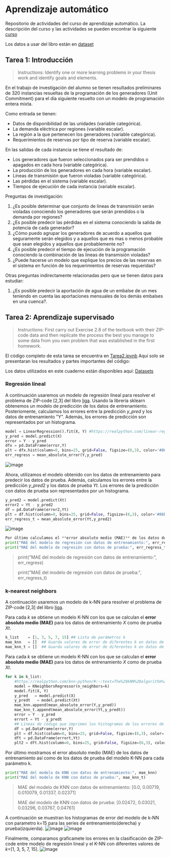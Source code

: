 # Aprendizaje automático

Repositorio de actividades del curso de aprendizaje automático. La descripción del curso y las actividades se pueden encontrar la siguiente  [curso](https://github.com/satuelisa/StatisticalLearning)

Los datos a usar del libro están en [dataset](https://hastie.su.domains/ElemStatLearn/datasets/)


## Tarea 1: Introducción
>Instructions: Identify one or more learning problems in your thesis work and identify goals and elements.

En el trabajo de investigación del alumno se tienen resultados preliminares de 320 instancias resueltas de la programación de los generadores (Unit Commitment) para el día siguiente resuelto con un modelo de programación entera mixta.

Como entrada se tienen:
- Datos de disponibilidad de las unidades (variable categórica).
- La demanda eléctrica por regiones (variable escalar).
- La región a la que pertenecen los generadores (variable categórica).
- Requerimientos de reservas por tipo de reserva (variable escalar).

En las salidas de cada instancia se tiene el resultado de:
- Los generadores que fueron seleccionados para ser prendidos o apagados en cada hora (variable categórica).
- La producción de los generadores  en cada hora (variable escalar).
- Líneas de transmisión que fueron violadas (variable categórica).
- Las pérdidas en el sistema (variable escalar).
- Tiempos de ejecución de cada instancia (variable escalar).

Preguntas de investigación:
1. ¿Es posible determinar que conjunto de lineas de transmisión serán violadas conociendo los generadores que serán prendidos o la demanda por regiones?
2. ¿Es posible predecir las pérdidas en el sistema conociendo la salida de potencia de cada generador?
3. ¿Cómo puedo agrupar los generadores de acuerdo a aquellos que seguramente serán elegidos y a aquellos que es mas o menos probable que sean elegidos y aquellos que probablemente no?
4. ¿Es posible predecir el tiempo de ejecución de la programación conociendo la combinación de las lineas de transmisión violadas?
5. ¿Puede hacerse un modelo que explique los precios de las reservas en el sistema en función de los requerimientos de reservas requeridas?

Otras preguntas indirectamente relacionadas pero que se tienen datos para estudiar:

1. ¿Es posible predecir la aportación de agua de un embalse de un mes teniendo en cuenta las aportaciones mensuales de los demás embalses en una cuenca?. 

## Tarea 2: Aprendizaje supervisado

>Instructions: First carry out Exercise 2.8 of the textbook with their ZIP-code data and then replicate the process the best you manage to some data from you own problem that was established in the first homework.

El código completo de esta tarea se encuentra en [Tarea2.ipynb](https://github.com/urieliram/statistical/blob/main/Tarea2.ipynb) 
Aquí solo se presentaran los resultados y partes importantes del código:

Los datos utilizados en este cuaderno están disponibles aquí: [Datasets](https://drive.google.com/drive/folders/159GnBJQDxTY9oYqPBZzdNghyb4Gd9pDS?usp=sharing)

### **Regresión líneal**
A continuación usaremos un modelo de regresión líneal para resolver el problema de ZIP-code [2,3] del libro [liga](https://link.springer.com/book/10.1007/978-0-387-84858-7). Usando la librería sklearn obtenemos un modelo de predicción de los datos de entrenamiento. Posteriomente, calculamos los errores entre la predicción $y\_pred$ y los datos de entrenamiento "Y". Además, los errores de predicción son representados por un histograma.
```python
model = LinearRegression().fit(X, Y) #https://realpython.com/linear-regression-in-python/
y_pred = model.predict(X)
error = Y - y_pred
dfx = pd.DataFrame(error,Y)
plt = dfx.hist(column=0, bins=25, grid=False, figsize=(6,3), color='#86bf91', zorder=2, rwidth=0.9)
err_regress = mean_absolute_error(Y,y_pred)
```
![image](https://user-images.githubusercontent.com/54382451/150030914-b242c594-95f1-4124-b4a1-12f2a5f19f11.png)

Ahora, utilizamos el modelo obtenido con los datos de entrenamiento para predecir los datos de prueba. Además,  calculamos los errores entre la predicción $y\_pred2$ y los datos de prueba $Yt$. Los errores de la predicción con datos de prueba son representados por un histograma.
```python
y_pred2 = model.predict(Xt)
error2 = Yt - y_pred2
df = pd.DataFrame(error2,Yt)
plt = df.hist(column=0, bins=25, grid=False, figsize=(6,3), color='#86bf40', zorder=2, rwidth=0.9)
err_regress_t = mean_absolute_error(Yt,y_pred2)
```
![image](https://user-images.githubusercontent.com/54382451/150031119-dc8de852-7b2d-4dbd-8d3b-8509bd57e46f.png)
```python
Por último calculamos el **error absoluto medio (MAE)** de los datos de entrenamiento así como de los datos de prueba.
print("MAE del modelo de regresión con datos de entrenamiento:", err_regress)
print("MAE del modelo de regresión con datos de prueba:", err_regress_t)
```
>print("MAE del modelo de regresión con datos de entrenamiento:", err_regress)
>
>print("MAE del modelo de regresión con datos de prueba:", err_regress_t) 

### **k-nearest neighbors**
A continuación usaremos un modelo de k-NN para resolver el problema de ZIP-code [2,3] del libro [liga](https://link.springer.com/book/10.1007/978-0-387-84858-7).

Para cada $k$ se obtiene un modelo K-NN con los que se calculan el **error absoluto medio (MAE)** para los datos de entrenamiento $X$ como de prueba $Xt$.

```python
k_list    = [1, 3, 5, 7, 15] ## Lista de parámetros k
mae_knn   = []  ## Guarda valores de error de diferentes k en datos de entrenamiento
mae_knn_t = []  ## Guarda valores de error de diferentes k en datos de prueba
```

Para cada $k$ se obtiene un modelo K-NN con los que se calculan el **error absoluto medio (MAE)** para los datos de entrenamiento $X$ como de prueba $Xt$.

```python
for k in k_list:
    #https://realpython.com/knn-python/#:~:text=The%20kNN%20algorithm%20is%20a,in%20Python%3A%20A%20Practical%20Guide.
    model = KNeighborsRegressor(n_neighbors=k)
    model.fit(X, Y)
    y_pred   = model.predict(X) 
    y_predt   = model.predict(Xt)
    mae_knn.append(mean_absolute_error(Y,y_pred))
    mae_knn_t.append(mean_absolute_error(Yt,y_predt))
    error = Y - y_pred
    errort = Yt - y_predt
    ## Líneas de código que imprimen los histogramas de los errores de cada modelo con un parámetro k.
    df = pd.DataFrame(error,Y)
    plt = df.hist(column=0, bins=25, grid=False, figsize=(6,3), color='#86bf91', zorder=2, rwidth=0.9)    
    dft = pd.DataFrame(errort,Yt)
    plt2 = dft.hist(column=0, bins=25, grid=False, figsize=(6,3), color='#86bf40', zorder=2, rwidth=0.9)
```

Por último mostramos el error absoluto medio (MAE) de los datos de entrenamiento así como de los datos de prueba del modelo K-NN para cada parámetro k.

```python
print("MAE del modelo de KNN con datos de entrenamiento:", mae_knn)
print("MAE del modelo de KNN con datos de prueba:", mae_knn_t)
```

>MAE del modelo de KNN con datos de entrenamiento: [0.0, 0.00719, 0.010079, 0.01337, 0.02371]
>
>MAE del modelo de KNN con datos de prueba: [0.02472, 0.03021, 0.03296, 0.03767, 0.04761]

A continuación se muestran los histogramas de error del modelo de k-NN con parametro k=15 para las series de entrenamiento(derecha) y prueba(izquierda).
![image](https://user-images.githubusercontent.com/54382451/150032424-f01764a0-4645-4202-b76c-df40f1c37895.png)
![image](https://user-images.githubusercontent.com/54382451/150032720-8d57f11a-2fbc-4b99-a836-1036af9ba3d8.png)

Finalmente, comparamos graficamete los errores en la clasificación de ZIP-code entre modelo de regresión lineal y el K-NN con diferentes valores de $k$=[1, 3, 5, 7, 15].
![image](https://user-images.githubusercontent.com/54382451/150032555-9bb8e614-654e-433e-bf00-0471af83a8a5.png)



